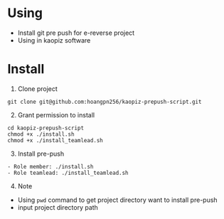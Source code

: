# Using
- Install git pre push for e-reverse project
- Using in kaopiz software

# Install
1. Clone project
```
git clone git@github.com:hoangpn256/kaopiz-prepush-script.git
```

2. Grant permission to install
```
cd kaopiz-prepush-script
chmod +x ./install.sh
chmod +x ./install_teamlead.sh
```

3. Install pre-push
```
- Role member: ./install.sh
- Role teamlead: ./install_teamlead.sh
```

4. Note
- Using `pwd` command to get project directory want to install pre-push
- input project directory path
